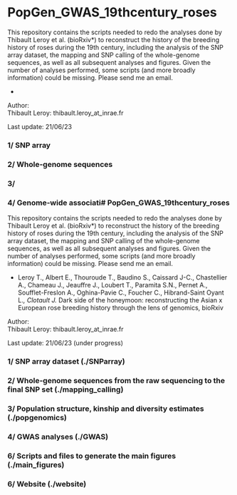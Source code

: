 # PopGen_GWAS_19thcentury_roses

This repository contains the scripts needed to redo the analyses done by Thibault Leroy et al. (bioRxiv*) to reconstruct the history of the breeding history of roses during the 19th century, including the analysis of the SNP array dataset, the mapping and SNP calling of the whole-genome sequences, as well as all subsequent analyses and figures. Given the number of analyses performed, some scripts (and more broadly information) could be missing. Please send me an email.

* 

Author:<br>
Thibault Leroy: thibault.leroy_at_inrae.fr<br>

Last update: 21/06/23

### 1/ SNP array

### 2/ Whole-genome sequences

### 3/

### 4/ Genome-wide associati# PopGen_GWAS_19thcentury_roses

This repository contains the scripts needed to redo the analyses done by Thibault Leroy et al. (bioRxiv*) to reconstruct the history of the breeding history of roses during the 19th century, including the analysis of the SNP array dataset, the mapping and SNP calling of the whole-genome sequences, as well as all subsequent analyses and figures. Given the number of analyses performed, some scripts (and more broadly information) could be missing. Please send me an email.

* Leroy T., Albert E., Thouroude T., Baudino S., Caissard J-C., Chastellier A., Chameau J., Jeauffre J., Loubert T.,
Paramita S.N., Pernet A., Soufflet-Freslon A., Oghina-Pavie C., Foucher C., Hibrand-Saint Oyant L.*, Clotault J.*
Dark side of the honeymoon: reconstructing the Asian x European rose breeding history through the lens of
genomics, bioRxiv

Author:<br>
Thibault Leroy: thibault.leroy_at_inrae.fr<br>

Last update: 21/06/23 (under progress) 

### 1/ SNP array dataset (./SNParray)

### 2/ Whole-genome sequences from the raw sequencing to the final SNP set (./mapping_calling)

### 3/ Population structure, kinship and diversity estimates (./popgenomics)

### 4/ GWAS analyses (./GWAS)

### 6/ Scripts and files to generate the main figures (./main_figures)

### 6/ Website (./website)

